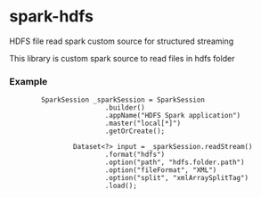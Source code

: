 # spark-hdfs
HDFS file read spark custom source for structured streaming

This library is custom spark source to read files in hdfs folder

### Example
```
        SparkSession _sparkSession = SparkSession
                        .builder()
                        .appName("HDFS Spark application")
                        .master("local[*]")
                        .getOrCreate();

                Dataset<?> input = _sparkSession.readStream()
                        .format("hdfs")
                        .option("path", "hdfs.folder.path")
                        .option("fileFormat", "XML")
                        .option("split", "xmlArraySplitTag")
                        .load();
```